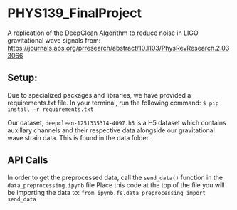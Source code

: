# PHYS139_FinalProject
A replication of the DeepClean Algorithm to reduce noise in LIGO gravitational wave signals from: https://journals.aps.org/prresearch/abstract/10.1103/PhysRevResearch.2.033066


## Setup:
Due to specialized packages and libraries, we have provided a requirements.txt file.
In your terminal, run the following command:
`$ pip install -r requirements.txt`

Our dataset, `deepclean-1251335314-4097.h5` is a H5 dataset which contains auxillary channels and their respective data alongside our gravitational wave strain data. This is found in the data folder. 

## API Calls
In order to get the preprocessed data, call the `send_data()` function in the `data_preprocessing.ipynb` file
Place this code at the top of the file you will be importing the data to:
`from ipynb.fs.data_preprocessing import send_data`